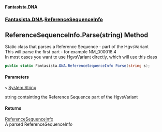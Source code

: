 #### [Fantasista.DNA](index.md 'index')
### [Fantasista.DNA](Fantasista.DNA.md 'Fantasista.DNA').[ReferenceSequenceInfo](Fantasista.DNA.ReferenceSequenceInfo.md 'Fantasista.DNA.ReferenceSequenceInfo')

## ReferenceSequenceInfo.Parse(string) Method

Static class that parses a Reference Sequence - part of the HgvsVariant  
This will parse the first part - for example NM_000018.4  
In most cases you want to use HgvsVariant directly, which will use this class

```csharp
public static Fantasista.DNA.ReferenceSequenceInfo Parse(string s);
```
#### Parameters

<a name='Fantasista.DNA.ReferenceSequenceInfo.Parse(string).s'></a>

`s` [System.String](https://docs.microsoft.com/en-us/dotnet/api/System.String 'System.String')

string containting the Reference Sequence part of the HgvsVariant

#### Returns
[ReferenceSequenceInfo](Fantasista.DNA.ReferenceSequenceInfo.md 'Fantasista.DNA.ReferenceSequenceInfo')  
A parsed ReferenceSequenceInfo